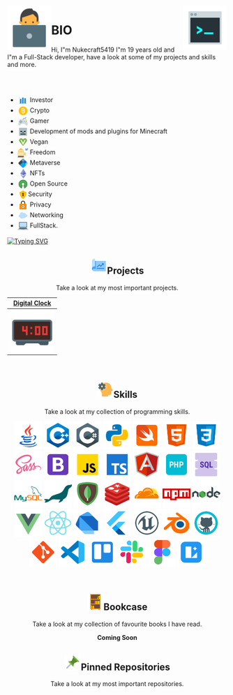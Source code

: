 <img align="left" src="https://raw.githubusercontent.com/Nukecraft5419/Nukecraft5419/main/logo/working-with-a-laptop.png" width="20%">
<img align="right" src="https://raw.githubusercontent.com/Nukecraft5419/Nukecraft5419/main/logo/console.png" width="20%">
<link rel="stylesheet" href="style.css">

# BIO

Hi, I"m Nukecraft5419 I"m 19 years old and I"m a Full-Stack developer, have a look at some of my projects and skills and more.

<br>
<br>

<div id="div_top_hypers">
<ul id="ul_top_hypers">

<li>
<a style = "line-height: 20px">
<img src = "https://raw.githubusercontent.com/Nukecraft5419/Nukecraft5419/main/skills/analytics.png" height="24px" style="vertical-align: middle" /> Investor
</a>
</li>
<li>
<a style = "line-height: 20px" >
<img src = "https://raw.githubusercontent.com/Nukecraft5419/Nukecraft5419/main/skills/bitcoin.png" height="24px" style="vertical-align: middle" /> Crypto
</a>
</li>
<li>
<a style = "line-height: 20px">
<img src = "https://raw.githubusercontent.com/Nukecraft5419/Nukecraft5419/main/skills/game-controller.png" height="24px" style="vertical-align: middle"/> Gamer
</a>
</li>
<li>
<a style = "line-height: 20px">
<img src = "https://raw.githubusercontent.com/Nukecraft5419/Nukecraft5419/main/skills/minecraft-skeleton.png" height="24px" style="vertical-align: middle" /> Development of mods and plugins for Minecraft
</a>
</li>
<li>
<a style = "line-height: 20px">
<img src="https://raw.githubusercontent.com/Nukecraft5419/Nukecraft5419/main/skills/vegan-symbol.png" height="24px" style="vertical-align: middle"/> Vegan
</a>
</li>
<li>
<a style = "line-height: 20px">
<img src="https://raw.githubusercontent.com/Nukecraft5419/Nukecraft5419/main/skills/freedom.png" height="24px" style="vertical-align: middle"/> Freedom
</a>
</li>
<li>
<a style = "line-height: 20px">
<img src="https://raw.githubusercontent.com/Nukecraft5419/Nukecraft5419/main/skills/blockchain-new-logo.png" height="24px" style="vertical-align: middle"/> Metaverse
</a>
</li>
<li>
<a style = "line-height: 20px">
<img src="https://raw.githubusercontent.com/Nukecraft5419/Nukecraft5419/main/skills/ethereum.png" height="24px" style="vertical-align: middle"/> NFTs
</a>
</li>
<li>
<a style = "line-height: 20px">
<img src="https://raw.githubusercontent.com/Nukecraft5419/Nukecraft5419/main/skills/open-source.png" height="24px" style="vertical-align: middle"/> Open Source
</a>
</li>
<li>
<a style = "line-height: 20px">
<img src="https://raw.githubusercontent.com/Nukecraft5419/Nukecraft5419/main/skills/security-lock.png" height="24px" style="vertical-align: middle"/>Security
</a>
</li>
<li>
<a style = "line-height: 20px">
<img src="https://raw.githubusercontent.com/Nukecraft5419/Nukecraft5419/main/skills/privacy.png" height="24px" style="vertical-align: middle"/> Privacy
</a>
</li>
<li><a style = "line-height: 20px">
<img src="https://raw.githubusercontent.com/Nukecraft5419/Nukecraft5419/main/skills/cloud.png" height="24px" style="vertical-align: middle"/> Networking
</a>
</li>
<li>
<span style = "line-height: 20px">
<img src="https://raw.githubusercontent.com/Nukecraft5419/Nukecraft5419/main/skills/laptop.png" height="24px" style="vertical-align: middle"/> FullStack.
</span>
</li>
</ul>
</div>

[![Typing SVG](https://readme-typing-svg.herokuapp.com?size=24&duration=6000&color=55A630&center=true&vCenter=true&width=820&height=120&lines=Coding+for+a+better+and+free+future+for+all.+%F0%9F%92%BB)](https://git.io/typing-svg)

<h2 align="center"><img src="https://raw.githubusercontent.com/Nukecraft5419/Nukecraft5419/main/skills/project.png" height="38px"/>Projects</h2>
<p align="center">Take a look at my most important projects.</p>

|                                <a href="https://github.com/Nukecraft5419/DigitalClock" target="_blank">**Digital Clock**</a>                                |
| :---------------------------------------------------------------------------------------------------------------------------------------------------------: |
| <img align="center" src="https://raw.githubusercontent.com/Nukecraft5419/Nukecraft5419/main/projects/digital-clock-logo.png" width="100px"  height="100px"> |

<br>
<h2 align="center"><img src="https://raw.githubusercontent.com/Nukecraft5419/Nukecraft5419/main/skills/development-skill.png" height="38px"/>Skills</h2>
<p align="center">Take a look at my collection of programming skills.</p>

<p align="center">
<img src="https://raw.githubusercontent.com/Nukecraft5419/Nukecraft5419/main/skills/java.png" height="64px"/>
<img src="https://raw.githubusercontent.com/Nukecraft5419/Nukecraft5419/main/skills/c++.png" height="64px"/>
<img src="https://raw.githubusercontent.com/Nukecraft5419/Nukecraft5419/main/skills/c-sharp.png" height="64px"/>
<img src="https://raw.githubusercontent.com/Nukecraft5419/Nukecraft5419/main/skills/python.png" height="64px"/>
<img src="https://raw.githubusercontent.com/Nukecraft5419/Nukecraft5419/main/skills/swift.png" height="64px"/>
<img src="https://raw.githubusercontent.com/Nukecraft5419/Nukecraft5419/main/skills/html.png" height="64px"/>
<img src="https://raw.githubusercontent.com/Nukecraft5419/Nukecraft5419/main/skills/css3.png" height="64px"/>
<img src="https://raw.githubusercontent.com/Nukecraft5419/Nukecraft5419/main/skills/sass.png" height="64px"/>
<img src="https://raw.githubusercontent.com/Nukecraft5419/Nukecraft5419/main/skills/bootstrap.png" height="64px"/>
<img src="https://raw.githubusercontent.com/Nukecraft5419/Nukecraft5419/main/skills/javascript.png" height="64px"/>
<img src="https://raw.githubusercontent.com/Nukecraft5419/Nukecraft5419/main/skills/typescript.png" height="64px"/>
<img src="https://raw.githubusercontent.com/Nukecraft5419/Nukecraft5419/main/skills/angularjs.png" height="64px"/>
<img src="https://raw.githubusercontent.com/Nukecraft5419/Nukecraft5419/main/skills/php.png" height="64px"/>
<img src="https://raw.githubusercontent.com/Nukecraft5419/Nukecraft5419/main/skills/sql.png" height="64px"/>
<img src="https://raw.githubusercontent.com/Nukecraft5419/Nukecraft5419/main/skills/mysql.png" height="64px"/>
<img src="https://raw.githubusercontent.com/Nukecraft5419/Nukecraft5419/main/skills/mariadb.png" height="64px"/>
<img src="https://raw.githubusercontent.com/Nukecraft5419/Nukecraft5419/main/skills/mongodb.png" height="64px"/>
<img src="https://raw.githubusercontent.com/Nukecraft5419/Nukecraft5419/main/skills/redis.png" height="64px"/>
<img src="https://raw.githubusercontent.com/Nukecraft5419/Nukecraft5419/main/skills/cloudflare.png" height="64px"/>
<img src="https://raw.githubusercontent.com/Nukecraft5419/Nukecraft5419/main/skills/npm.png" height="64px"/>
<img src="https://raw.githubusercontent.com/Nukecraft5419/Nukecraft5419/main/skills/nodejs.png" height="64px"/>
<img src="https://raw.githubusercontent.com/Nukecraft5419/Nukecraft5419/main/skills/vuejs.png" height="64px"/>
<img src="https://raw.githubusercontent.com/Nukecraft5419/Nukecraft5419/main/skills/react.png" height="64px"/>
<img src="https://raw.githubusercontent.com/Nukecraft5419/Nukecraft5419/main/skills/dart.png" height="64px"/>
<img src="https://raw.githubusercontent.com/Nukecraft5419/Nukecraft5419/main/skills/flutter.png" height="64px"/>
<img src="https://raw.githubusercontent.com/Nukecraft5419/Nukecraft5419/main/skills/unreal-engine.png" height="64px"/>
<img src="https://raw.githubusercontent.com/Nukecraft5419/Nukecraft5419/main/skills/blender.png" height="64px"/>
<img src="https://raw.githubusercontent.com/Nukecraft5419/Nukecraft5419/main/skills/github.png" height="64px"/>
<img src="https://raw.githubusercontent.com/Nukecraft5419/Nukecraft5419/main/skills/git.png" height="64px"/>
<img src="https://raw.githubusercontent.com/Nukecraft5419/Nukecraft5419/main/skills/visual-studio-code-2019.png" height="64px"/>
<img src="https://raw.githubusercontent.com/Nukecraft5419/Nukecraft5419/main/skills/trello.png" height="64px"/>
<img src="https://raw.githubusercontent.com/Nukecraft5419/Nukecraft5419/main/skills/slack-new.png" height="64px"/>
<img src="https://raw.githubusercontent.com/Nukecraft5419/Nukecraft5419/main/skills/figma.png" height="64px"/>
<img src="https://raw.githubusercontent.com/Nukecraft5419/Nukecraft5419/main/skills/lunacy.png" height="64px"/>
</p>

<br>
<h2 align="center"><img src="https://raw.githubusercontent.com/Nukecraft5419/Nukecraft5419/main/skills/bookcase.png" height="38px"/>Bookcase</h2>
<p align="center">Take a look at my collection of favourite books I have read.</p>

<p align="center">
<b>Coming Soon</b>
</p>

<h2 align="center"><img src="https://raw.githubusercontent.com/Nukecraft5419/Nukecraft5419/main/skills/push-pin.png" height="38px"/>Pinned Repositories</h2>
<p align="center">Take a look at my most important repositories.</p>

